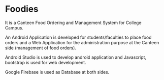 # Foodies
It is a Canteen Food Ordering and Management System for College Campus.

An Android Application is developed for students/faculties to place food orders and a Web Application for the administration purpose at the Canteen side (management of food orders).

Android Studio is used to develop android application and Javascript, bootstrap is used for web development.

Google Firebase is used as Database at both sides.

